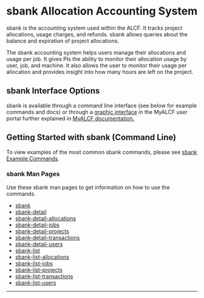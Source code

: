 # sbank Allocation Accounting System

sbank is the accounting system used within the ALCF. It tracks project allocations, usage charges, and refunds. sbank allows queries about the balance and expiration of project allocations.

The sbank accounting system helps users manage their allocations and usage per job. It gives PIs the ability to monitor their allocation usage by user, job, and machine. It also allows the user to monitor their usage per allocation and provides insight into how many hours are left on the project.

## sbank Interface Options
sbank is available through a command line interface (see below for example commands and docs) or through a [graphic interface](https://my.alcf.anl.gov/ni/#/list/:command%3Dsbank-list-allocations) in the MyALCF user portal further explained in [MyALCF documentation.](../../account-project-management/MyALCF.md)  

## Getting Started with sbank (Command Line)

To view examples of the most common sbank commands, please see [sbank Example Commands](not_in_nav/sbank-examples.md).

### sbank Man Pages

Use these sbank man pages to get information on how to use the commands.

- [sbank](not_in_nav/sbank-manpage.md)
- [sbank-detail](not_in_nav/sbank-detail.md)
- [sbank-detail-allocations](not_in_nav/sbank-detail-allocations.md)
- [sbank-detail-jobs](not_in_nav/sbank-detail-jobs.md)
- [sbank-detail-projects](not_in_nav/sbank-detail-projects.md)
- [sbank-detail-transactions](not_in_nav/sbank-detail-transactions.md)
- [sbank-detail-users](not_in_nav/sbank-detail-users.md)
- [sbank-list](not_in_nav/sbank-list.md)
- [sbank-list-allocations](not_in_nav/sbank-list-allocations.md)
- [sbank-list-jobs](not_in_nav/sbank-list-jobs.md)
- [sbank-list-projects](not_in_nav/sbank-list-projects.md)
- [sbank-list-transactions](not_in_nav/sbank-list-transactions.md)
- [sbank-list-users](not_in_nav/sbank-list-users.md)

---
